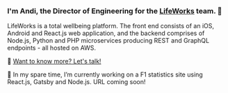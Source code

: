 ### I'm Andi, the Director of Engineering for the [LifeWorks](https://app.lifeworks.com) team. 👋

LifeWorks is a total wellbeing platform. The front end consists of an iOS, Android and React.js web application, and the backend comprises of Node.js, Python and PHP microservices producing REST and GraphQL endpoints - all hosted on AWS.

💬 [Want to know more? Let's talk!](https://www.twitter.com/andismith)

🏁 In my spare time, I’m currently working on a F1 statistics site using React.js, Gatsby and Node.js. URL coming soon!


<!--
**andismith/andismith** is a ✨ _special_ ✨ repository because its `README.md` (this file) appears on your GitHub profile.

Here are some ideas to get you started:

- 🔭 I’m currently working on ...
- 🌱 I’m currently learning ...
- 👯 I’m looking to collaborate on ...
- 🤔 I’m looking for help with ...
- 💬 Ask me about ...
- 📫 How to reach me: ...
- 😄 Pronouns: ...
- ⚡ Fun fact: ...
-->
